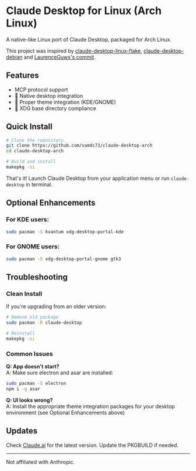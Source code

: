 # Claude Desktop for Linux (Arch Linux)

A native-like Linux port of Claude Desktop, packaged for Arch Linux.

This project was inspired by [claude-desktop-linux-flake](https://github.com/k3d3/claude-desktop-linux-flake), [claude-desktop-debian](https://github.com/aaddrick/claude-desktop-debian) and [LaurenceGuws's commit](https://github.com/aaddrick/claude-desktop-debian/pull/18).

## Features
- MCP protocol support 
- 🚀 Native desktop integration
- 🎨 Proper theme integration (KDE/GNOME)
- 📁 XDG base directory compliance

## Quick Install

```bash
# Clone the repository
git clone https://github.com/samdc73/claude-desktop-arch
cd claude-desktop-arch

# Build and install
makepkg -si
```

That's it! Launch Claude Desktop from your application menu or run ```claude-desktop``` in terminal.

## Optional Enhancements

### For KDE users:
```bash
sudo pacman -S kvantum xdg-desktop-portal-kde
```

### For GNOME users:
```bash
sudo pacman -S xdg-desktop-portal-gnome gtk3
```

## Troubleshooting

### Clean Install
If you're upgrading from an older version:
```bash
# Remove old package
sudo pacman -R claude-desktop

# Reinstall
makepkg -si
```

### Common Issues

**Q: App doesn't start?**  
A: Make sure electron and asar are installed:
```bash
sudo pacman -S electron
npm i -g asar
```

**Q: UI looks wrong?**  
A: Install the appropriate theme integration packages for your desktop environment (see Optional Enhancements above)

## Updates
Check [Claude.ai](https://claude.ai/desktop) for the latest version. Update the PKGBUILD if needed.

---

Not affiliated with Anthropic.

